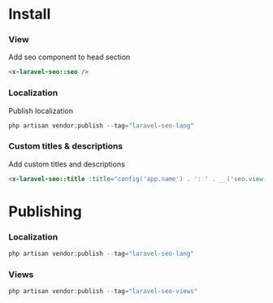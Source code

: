 # Install
### View
Add seo component to head section
```html
<x-laravel-seo::seo />
```

### Localization
Publish localization
```php
php artisan vendor:publish --tag="laravel-seo-lang"
```

### Custom titles & descriptions
Add custom titles and descriptions
```html
<x-laravel-seo::title :title="config('app.name') . ': ' . __('seo.view-name_title')" />
```

# Publishing
### Localization
```php
php artisan vendor:publish --tag="laravel-seo-lang"
```

### Views
```php
php artisan vendor:publish --tag="laravel-seo-views"
```